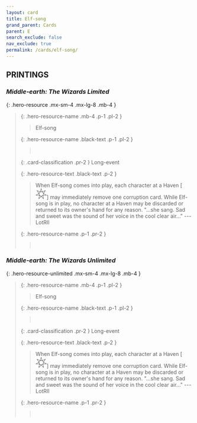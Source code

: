 ```yaml
---
layout: card
title: Elf-song
grand_parent: Cards
parent: E
search_exclude: false
nav_exclude: true
permalink: /cards/elf-song/
---
```


## PRINTINGS


### _Middle-earth: The Wizards Limited_

{: .hero-resource .mx-sm-4 .mx-lg-8 .mb-4 }
> {: .hero-resource-name .mb-4 .p-1 .pl-2 }
> > <div class="card-mp"></div>
> > <div class="card-name">Elf-song</div>
>
> {: .hero-resource-name .black-text .p-1 .pl-2 }
> > &nbsp;
>
> {: .card-classification .pr-2 }
> Long-event
>
> {: .hero-resource-text .black-text .p-2 }
> > When Elf-song comes into play, each character at a Haven \[![](/assets/images/free-haven.svg)] may immediately remove one corruption card. While Elf-song is in play, no character at a Haven may be discarded or returned to its owner's hand for any reason.   "...she sang. Sad and sweet was the sound of her voice in the cool clear air..." ---LotRII 
> 
> {: .hero-resource-name .p-1 .pr-2 }
> > <div class="card-shield"></div>
> > <div class="card-corruption">&nbsp;</div>

### _Middle-earth: The Wizards Unlimited_

{: .hero-resource-unlimited .mx-sm-4 .mx-lg-8 .mb-4 }
> {: .hero-resource-name .mb-4 .p-1 .pl-2 }
> > <div class="card-mp"></div>
> > <div class="card-name">Elf-song</div>
>
> {: .hero-resource-name .black-text .p-1 .pl-2 }
> > &nbsp;
>
> {: .card-classification .pr-2 }
> Long-event
>
> {: .hero-resource-text .black-text .p-2 }
> > When Elf-song comes into play, each character at a Haven \[![](/assets/images/free-haven.svg)] may immediately remove one corruption card. While Elf-song is in play, no character at a Haven may be discarded or returned to its owner's hand for any reason.   "...she sang. Sad and sweet was the sound of her voice in the cool clear air..." ---LotRII 
> 
> {: .hero-resource-name .p-1 .pr-2 }
> > <div class="card-shield"></div>
> > <div class="card-corruption">&nbsp;</div>
